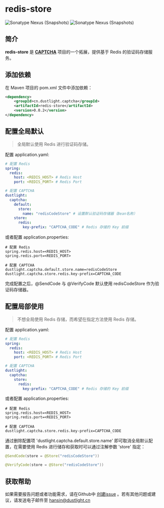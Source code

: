 # redis-store
![Sonatype Nexus (Snapshots)](https://img.shields.io/nexus/r/cn.dustlight.captcha/redis-store?server=https%3A%2F%2Foss.sonatype.org%2F)
![Sonatype Nexus (Snapshots)](https://img.shields.io/nexus/s/cn.dustlight.captcha/redis-store?server=https%3A%2F%2Foss.sonatype.org%2F)

## 简介
**redis-store** 是 **[CAPTCHA](../../)** 项目的一个拓展，提供基于 Redis 的验证码存储服务。

## 添加依赖
在 Maven 项目的 pom.xml 文件中添加依赖：
```xml
<dependency>
    <groupId>cn.dustlight.captcha</groupId>
    <artifactId>redis-store</artifactId>
    <version>0.0.2</version>
</dependency>
```

## 配置全局默认
> 全局默认使用 Redis 进行验证码存储。

配置 application.yaml: 
```yaml
# 配置 Redis
spring:
  redis:
    host: <REDIS_HOST> # Redis Host
    port: <REDIS_PORT> # Redis Port

# 配置 CAPTCHA
dustlight:
  captcha:
    default:
      store:
        name: "redisCodeStore" # 设置默认验证码存储器（Bean名称）
    store:
      redis:
        key-prefix: "CAPTCHA_CODE" # Redis 存储的 Key 前缀
```
或者配置 application.properties:
```properties
# 配置 Redis
spring.redis.host=<REDIS_HOST>
spring.redis.port=<REDIS_PORT>

# 配置 CAPTCHA
dustlight.captcha.default.store.name=redisCodeStore
dustlight.captcha.store.redis.key-prefix=CAPTCHA_CODE
```

完成配置之后，@SendCode 与 @VerifyCode 默认使用 redisCodeStore 作为验证码存储器。

## 配置局部使用
> 不想全局使用 Redis 存储，而希望在指定方法使用 Redis 存储。

配置 application.yaml: 
```yaml
# 配置 Redis
spring:
  redis:
    host: <REDIS_HOST> # Redis Host
    port: <REDIS_PORT> # Redis Port

# 配置 CAPTCHA
dustlight:
  captcha:
    store:
      redis:
        key-prefix: "CAPTCHA_CODE" # Redis 存储的 Key 前缀
```
或者配置 application.properties:
```properties
# 配置 Redis
spring.redis.host=<REDIS_HOST>
spring.redis.port=<REDIS_PORT>

# 配置 CAPTCHA
dustlight.captcha.store.redis.key-prefix=CAPTCHA_CODE
```

通过删除配置项 'dustlight.captcha.default.store.name' 即可取消全局默认配置，在需要使用 Redis 进行储存和获取时可以通过注解参数 'store' 指定：
```java
@SendCode(store = @Store("redisCodeStore"))
```
```java
@VerifyCode(store = @Store("redisCodeStore"))
```

## 获取帮助
如果需要报告问题或者功能需求，请在Github中 [创建issue](https://github.com/Hansin1997/captcha/issues/new) 。若有其他问题或建议，请发送电子邮件至 [hansin@dustlight.cn](mailto:hansin@dustlight.cn)